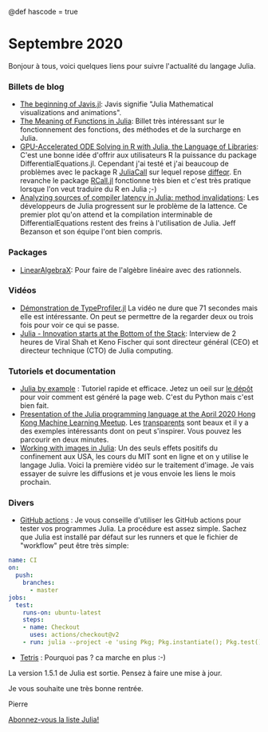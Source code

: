 @def hascode = true

# Septembre 2020

Bonjour à tous, voici quelques liens pour suivre l'actualité du langage Julia.

### Billets de blog

- [The beginning of Javis.jl](https://opensourc.es/blog/javis-beginning/): Javis signifie "Julia Mathematical visualizations and animations".
- [The Meaning of Functions in Julia](https://hackernoon.com/the-meaning-of-functions-in-julia-ix1u3u1p): Billet très intéressant sur le fonctionnement des fonctions, des méthodes et de la surcharge en Julia.
- [GPU-Accelerated ODE Solving in R with Julia, the Language of Libraries](https://www.stochasticlifestyle.com/gpu-accelerated-ode-solving-in-r-with-julia-the-language-of-libraries/): C'est une bonne idée d'offrir aux utilisateurs R la puissance du package DifferentialEquations.jl. Cependant j'ai testé et j'ai beaucoup de problèmes avec le package R [JuliaCall](https://github.com/Non-Contradiction/JuliaCall) sur lequel repose [diffeqr](https://github.com/SciML/diffeqr). En revanche le package [RCall.jl](https://github.com/JuliaInterop/RCall.jl) fonctionne très bien et c'est très pratique lorsque l'on veut traduire du R en Julia ;-)
- [Analyzing sources of compiler latency in Julia: method invalidations](https://julialang.org/blog/2020/08/invalidations/): Les développeurs de Julia progressent sur le problème de la lattence. Ce premier plot qu'on attend et la compilation interminable de DifferentialEquations restent des freins à l'utilisation de Julia. Jeff Bezanson et son équipe l'ont bien compris.

### Packages

- [LinearAlgebraX](https://github.com/scheinerman/LinearAlgebraX.jl): Pour faire de l'algèbre linéaire avec des rationnels.

### Vidéos

- [Démonstration de TypeProfiler.jl](https://youtu.be/OICGfxAm5tQ) La vidéo ne dure que 71 secondes mais elle est intéressante. On peut se permettre de la regarder deux ou trois fois pour voir ce qui se passe.
- [Julia - Innovation starts at the Bottom of the Stack](https://youtu.be/mWAiCI43nqA): Interview de 2 heures de Viral Shah et Keno Fischer qui sont directeur général (CEO) et directeur technique (CTO) de Julia computing.

### Tutoriels et documentation

- [Julia by example](https://juliabyexample.helpmanual.io) : Tutoriel rapide et efficace. Jetez un oeil sur [le dépôt](https://github.com/samuelcolvin/JuliaByExample/) pour voir comment est généré la page web. C'est du Python mais c'est bien fait.
- [Presentation of the Julia programming language at the April 2020 Hong Kong Machine Learning Meetup](https://github.com/Emmanuel-R8/Presentation_HKML_2020_04). Les [transparents](https://github.com/Emmanuel-R8/Presentation_HKML_2020_04/blob/master/HKML_Julia_Xarrigan_2020_04_29.pdf) sont beaux et il y a des exemples intéressants dont on peut s'inspirer. Vous pouvez les parcourir en deux minutes.
- [Working with images in Julia](https://youtu.be/DGojI9xcCfg): Un des seuls effets positifs du confinement aux USA, les cours du MIT sont en ligne et on y utilise le langage Julia. Voici la première vidéo sur le traitement d'image. Je vais essayer de suivre les diffusions et je vous envoie les liens le mois prochain.

### Divers

- [GitHub actions](https://github.com/julia-actions/setup-julia) : Je vous conseille d'utiliser les GitHub actions pour tester vos programmes Julia. La procédure est assez simple. Sachez que Julia est installé par défaut sur les runners et que le fichier de "workflow" peut être très simple:

```yaml
name: CI
on:
  push:
    branches:
      - master
jobs:
  test:
    runs-on: ubuntu-latest
    steps:
    - name: Checkout
      uses: actions/checkout@v2
    - run: julia --project -e 'using Pkg; Pkg.instantiate(); Pkg.test()'
```

- [Tetris](https://github.com/mossr/Tetris.jl) : Pourquoi pas ? ca marche en plus :-)

La version 1.5.1 de Julia est sortie. Pensez à faire une mise à jour. 

Je vous souhaite une très bonne rentrée.

Pierre

[Abonnez-vous la liste Julia!](https://listes.services.cnrs.fr/wws/info/julia)
